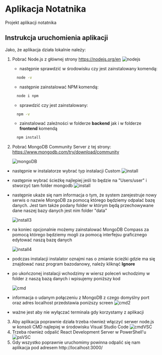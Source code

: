 
# Aplikacja Notatnika

Projekt aplikacji notatnika

## Instrukcja uruchomienia aplikacji
Jako, że aplikacja działa lokalnie należy:
1. Pobrać Node.js z głównej strony https://nodejs.org/en
![nodejs](ss/nodejs.PNG)
    - następnie sprawdzić w środowisku czy jest zainstalowany komendą:
    ```bash
      node -v
    ```
    - następnie zainstalować NPM komendą:
    ```bash
      node i npm
    ``` 
    - sprawdzić czy jest zainstalowany:
    ```bash
      npm -v
    ```
    - zainstalować zależności w folderze **backend** jak i w folderze **frontend** komendą
    ```bash
      npm install
    ```

2. Pobrać MongoDB Community Server z tej strony: https://www.mongodb.com/try/download/community 

    ![mongoDB](ss/mongoDB.PNG)
- następnie w instalatorze wybrać typ instalacji Custom
![install](ss/install.PNG)

- następnie wybrać ścieżkę najlepiej jeśli to będzie na "Users/user" i stworzyć tam folder mongodb
![install](ss/install2.PNG)

- następnie ukaże się nam informacja o tym, że system zarejestruje nowy serwis o nazwie MongoDB za pomocą którego będziemy odpalać bazę danych. Jest tam także podany folder w którym będą przechowywane dane naszej bazy danych jest nim folder "data"

  ![install3](ss/install3.PNG)

- na koniec opcjonalnie możemy zainstalować MongoDB Compass za pomocą którego będziemy mogli za pomocą interfejsu graficznego edytować naszą bazę danych

  ![install4](ss/install4.PNG) 

- podczas instalacji instalator oznajmi nas o zmianie ścieżki gdzie ma się znajdować nasz program bazodanowy, należy kliknąć **Ignore**
- po ukończonej instalacji wchodzimy w wiersz poleceń wchodzimy w folder z naszą bazą danych i wpisujemy poniższy kod

  ![cmd](ss/cmd.PNG)

- informacja o udanym połączeniu z MongoDB z czego domyślny port oraz adres localhost przedstawia poniższy screen
![cmd2](ss/cmd2.PNG)
- ważne jest aby nie wyłączać terminala gdy korzystamy z aplikacji
3. Aby aplikacja poprawnie działa trzeba również włączyć serwer node.js w konsoli CMD najlepiej w środowisku Visual Studio Code
![cmdVSC](ss/cmdVSC.PNG)
4. Trzeba również odpalić React Development Server w PowerShell'u 
![psVSC](ss/psVSC.PNG)
5. Gdy wszystko poprawnie uruchomimy powinna odpalić się nam aplikacja pod adresem http://localhost:3000/